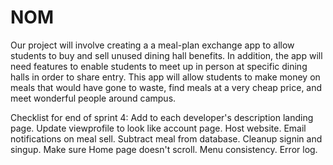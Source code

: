 # NOM
Our project will involve creating a a meal-plan exchange app to allow students to buy and sell unused dining hall benefits. In addition, the app will need features to enable students to meet up in person at specific dining halls in order to share entry. This app will allow students to make money on meals that would have gone to waste, find meals at a very cheap price, and meet wonderful people around campus.


Checklist for end of sprint 4:
Add to each developer's description landing page.
Update viewprofile to look like account page.
Host website.
Email notifications on meal sell.
Subtract meal from database.
Cleanup signin and singup.
Make sure Home page doesn't scroll.
Menu consistency.
Error log.
